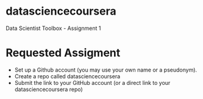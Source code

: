 # datasciencecoursera
Data Scientist Toolbox - Assignment 1

# Requested Assigment

* Set up a Github account (you may use your own name or a pseudonym).
* Create a repo called datasciencecoursera
* Submit the link to your GitHub account (or a direct link to your datasciencecoursera repo)
